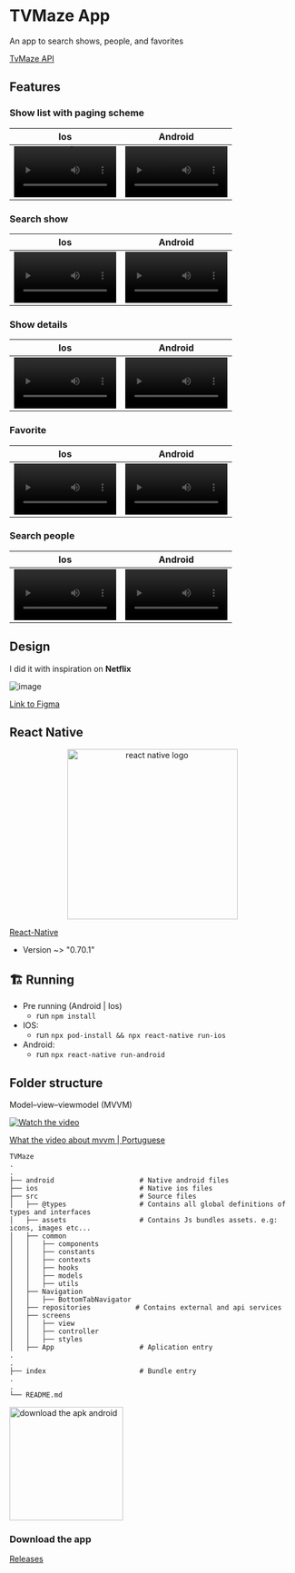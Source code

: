 # TVMaze App

An app to search shows, people, and favorites

[TvMaze API](https://www.tvmaze.com/api)

## Features


### Show list with paging scheme

Ios | Android
:-: | :-:
<video src='https://user-images.githubusercontent.com/28990749/192160286-3550d6d5-1fc3-49b0-b49c-0a2f028340f5.mov' width=180/> | <video src='https://user-images.githubusercontent.com/28990749/192160291-30fc21a1-db64-4dec-be7b-78323811b825.mov' width=180/>





### Search show


Ios | Android
:-: | :-:
<video src='https://user-images.githubusercontent.com/28990749/192160748-64b66c82-9f23-42c9-b475-c19bedad4fe8.mov' width=180/> | <video src='https://user-images.githubusercontent.com/28990749/192160747-f2e85690-b434-47d4-b60b-f60bcc464a22.mov' width=180/>





### Show details


Ios | Android
:-: | :-:
<video src='https://user-images.githubusercontent.com/28990749/192161036-2ab7bf77-3cae-4f18-8eb6-11c42c2a7c3b.mov' width=180/> | <video src='https://user-images.githubusercontent.com/28990749/192161034-40fc3395-8bd0-45be-ad36-da8e75709921.mov' width=180/>



### Favorite


Ios | Android
:-: | :-:
<video src='https://user-images.githubusercontent.com/28990749/192161112-df60e162-a267-4838-a4b1-0c546def5985.mov' width=180/> | <video src='https://user-images.githubusercontent.com/28990749/192161111-f9788cab-414b-4a2b-af4f-62e271286812.mov' width=180/>






### Search people


Ios | Android
:-: | :-:
<video src='https://user-images.githubusercontent.com/28990749/192161192-b3bf0dba-d67c-4198-a878-72137a879383.mov' width=180/> | <video src='https://user-images.githubusercontent.com/28990749/192161187-53454db5-bf57-48b2-9c09-b8d014fa9a4c.mov' width=180/>


## Design

I did it with inspiration on **Netflix**

![image](https://user-images.githubusercontent.com/28990749/192162398-ea5d21bc-7213-4aa4-8982-267bf779f55a.png)

[Link to Figma](https://www.figma.com/file/0jGlxxKJD82RpG9FTRfecD/TVMaze?node-id=2%3A7)



## React Native


<p align='center'>
  <img 
       width='300px'
       src='https://assets-global.website-files.com/5d9bc5d562ffc2869b470941/5e1f9804b36ff7196d4b72a0_logo-react-native-tech.png' 
       alt='react native logo'
  />
</p>




[React-Native](https://reactnative.dev)
  - Version ~> "0.70.1"

## 🏗 Running

- Pre running (Android | Ios)
  - run `npm install`
- IOS:
  - run `npx pod-install && npx react-native run-ios`
- Android:   
  - run `npx react-native run-android`

## Folder structure

Model–view–viewmodel (MVVM)


[![Watch the video](https://user-images.githubusercontent.com/28990749/192161892-567a1e12-ed46-4f74-87bf-fbe99bb9513a.png)](https://youtu.be/RGRfXh54d9U)

[What the video about mvvm | Portuguese](https://youtu.be/RGRfXh54d9U)


```plainText
TVMaze
.
.
├── android                     # Native android files
├── ios                         # Native ios files
├── src                         # Source files
│   ├── @types                  # Contains all global definitions of types and interfaces
│   ├── assets                  # Contains Js bundles assets. e.g: icons, images etc...
│   ├── common                  
│   │   ├── components    
│   │   ├── constants
│   │   ├── contexts
│   │   ├── hooks
│   │   ├── models
│   │   ├── utils
│   ├── Navigation     
│   │   ├── BottomTabNavigator
│   ├── repositories           # Contains external and api services
│   ├── screens
│   │   ├── view
│   │   ├── controller
│   │   ├── styles              
│   ├── App                     # Aplication entry
.
.
├── index                       # Bundle entry
.
.
└── README.md

```

  <img 
       width='200px'
       src='https://user-images.githubusercontent.com/28990749/192165315-76fe3419-7cdc-4a56-b37b-f0a54199c187.png' 
       alt='download the apk android'
  />
  
### Download the app





[Releases](https://github.com/ismaelsousa/TVMaze/releases)










